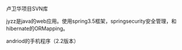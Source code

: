 卢卫华项目SVN库

jyzz是java的web应用。使用spring3.5框架，springsecurity安全管理，和hibernate的ORMapping。

andriod的手机程序（2.2版本）